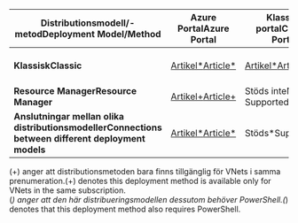 | <span data-ttu-id="a549d-101">**Distributionsmodell/-metod**</span><span class="sxs-lookup"><span data-stu-id="a549d-101">**Deployment Model/Method**</span></span> | <span data-ttu-id="a549d-102">**Azure Portal**</span><span class="sxs-lookup"><span data-stu-id="a549d-102">**Azure Portal**</span></span> | <span data-ttu-id="a549d-103">**Klassisk portal**</span><span class="sxs-lookup"><span data-stu-id="a549d-103">**Classic Portal**</span></span> | <span data-ttu-id="a549d-104">**PowerShell**</span><span class="sxs-lookup"><span data-stu-id="a549d-104">**PowerShell**</span></span> | <span data-ttu-id="a549d-105">**CLI**</span><span class="sxs-lookup"><span data-stu-id="a549d-105">**CLI**</span></span> |
| --- | --- | --- | --- | --- |
| <span data-ttu-id="a549d-106">**Klassisk**</span><span class="sxs-lookup"><span data-stu-id="a549d-106">**Classic**</span></span> |[<span data-ttu-id="a549d-107">Artikel*</span><span class="sxs-lookup"><span data-stu-id="a549d-107">Article*</span></span>](../articles/vpn-gateway/vpn-gateway-howto-vnet-vnet-portal-classic.md)|[<span data-ttu-id="a549d-108">Artikel*</span><span class="sxs-lookup"><span data-stu-id="a549d-108">Article*</span></span>](../articles/vpn-gateway/virtual-networks-configure-vnet-to-vnet-connection.md) |<span data-ttu-id="a549d-109">Stöds</span><span class="sxs-lookup"><span data-stu-id="a549d-109">Supported</span></span> | <span data-ttu-id="a549d-110">Stöds inte</span><span class="sxs-lookup"><span data-stu-id="a549d-110">Not Supported</span></span>|
| <span data-ttu-id="a549d-111">**Resource Manager**</span><span class="sxs-lookup"><span data-stu-id="a549d-111">**Resource Manager**</span></span> |[<span data-ttu-id="a549d-112">Artikel+</span><span class="sxs-lookup"><span data-stu-id="a549d-112">Article+</span></span>](../articles/vpn-gateway/vpn-gateway-howto-vnet-vnet-resource-manager-portal.md) |<span data-ttu-id="a549d-113">Stöds inte</span><span class="sxs-lookup"><span data-stu-id="a549d-113">Not Supported</span></span> |[<span data-ttu-id="a549d-114">Artikel</span><span class="sxs-lookup"><span data-stu-id="a549d-114">Article</span></span>](../articles/vpn-gateway/vpn-gateway-vnet-vnet-rm-ps.md) |[<span data-ttu-id="a549d-115">Artikel</span><span class="sxs-lookup"><span data-stu-id="a549d-115">Article</span></span>](../articles/vpn-gateway/vpn-gateway-howto-vnet-vnet-cli.md)
| <span data-ttu-id="a549d-116">**Anslutningar mellan olika distributionsmodeller**</span><span class="sxs-lookup"><span data-stu-id="a549d-116">**Connections between different deployment models**</span></span> |[<span data-ttu-id="a549d-117">Artikel*</span><span class="sxs-lookup"><span data-stu-id="a549d-117">Article*</span></span>](../articles/vpn-gateway/vpn-gateway-connect-different-deployment-models-portal.md) |<span data-ttu-id="a549d-118">Stöds*</span><span class="sxs-lookup"><span data-stu-id="a549d-118">Supported*</span></span> |[<span data-ttu-id="a549d-119">Artikel</span><span class="sxs-lookup"><span data-stu-id="a549d-119">Article</span></span>](../articles/vpn-gateway/vpn-gateway-connect-different-deployment-models-powershell.md) | <span data-ttu-id="a549d-120">Stöds inte</span><span class="sxs-lookup"><span data-stu-id="a549d-120">Not Supported</span></span> |

<span data-ttu-id="a549d-121">(+) anger att distributionsmetoden bara finns tillgänglig för VNets i samma prenumeration.</span><span class="sxs-lookup"><span data-stu-id="a549d-121">(+) denotes this deployment method is available only for VNets in the same subscription.</span></span><br>
<span data-ttu-id="a549d-122">(*) anger att den här distribueringsmodellen dessutom behöver PowerShell.</span><span class="sxs-lookup"><span data-stu-id="a549d-122">(*) denotes that this deployment method also requires PowerShell.</span></span>